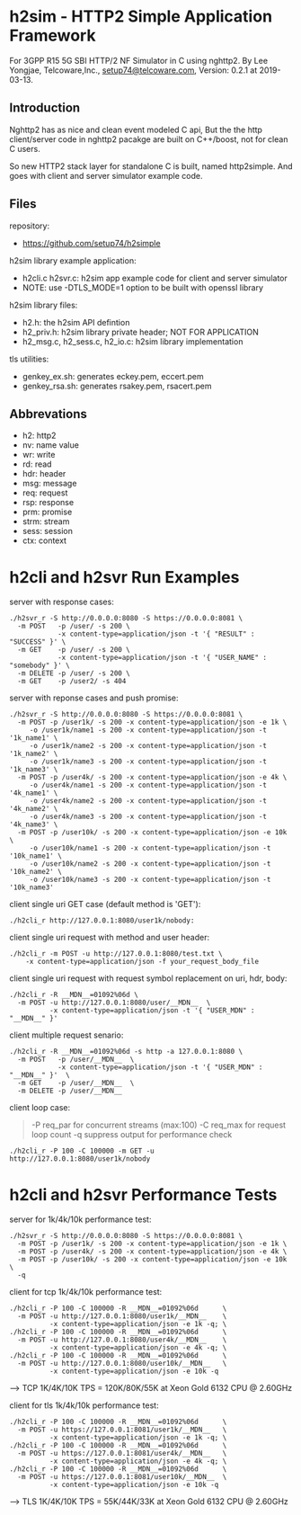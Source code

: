 # h2sim - HTTP2 Simple Application Framework
For 3GPP R15 5G SBI HTTP/2 NF Simulator in C using nghttp2.
By Lee Yongjae, Telcoware,Inc., setup74@telcoware.com,
Version: 0.2.1 at 2019-03-13.


## Introduction

Nghttp2 has as nice and clean event modeled C api,
But the the http client/server code in nghttp2 pacakge
are built on C++/boost, not for clean C users.

So new HTTP2 stack layer for standalone C is built, named http2simple.
And goes with client and server simulator example code.


## Files

repository:
- https://github.com/setup74/h2simple

h2sim library example application:
- h2cli.c h2svr.c: h2sim app example code for client and server simulator
- NOTE: use -DTLS_MODE=1 option to be built with openssl library

h2sim library files:
- h2.h: the h2sim API defintion
- h2_priv.h: h2sim library private header; NOT FOR APPLICATION
- h2_msg.c, h2_sess.c, h2_io.c: h2sim library implementation

tls utilities:
- genkey_ex.sh: generates eckey.pem, eccert.pem
- genkey_rsa.sh: generates rsakey.pem, rsacert.pem


## Abbrevations

- h2: http2
- nv: name value
- wr: write
- rd: read
- hdr: header
- msg: message
- req: request
- rsp: response
- prm: promise
- strm: stream
- sess: session
- ctx: context


# h2cli and h2svr Run Examples

server with response cases:
```
./h2svr_r -S http://0.0.0.0:8080 -S https://0.0.0.0:8081 \
  -m POST   -p /user/ -s 200 \
            -x content-type=application/json -t '{ "RESULT" : "SUCCESS" }' \
  -m GET    -p /user/ -s 200 \
            -x content-type=application/json -t '{ "USER_NAME" : "somebody" }' \
  -m DELETE -p /user/ -s 200 \
  -m GET    -p /user2/ -s 404 
```

server with reponse cases and push promise:
```
./h2svr_r -S http://0.0.0.0:8080 -S https://0.0.0.0:8081 \
  -m POST -p /user1k/ -s 200 -x content-type=application/json -e 1k \
     -o /user1k/name1 -s 200 -x content-type=application/json -t '1k_name1' \
     -o /user1k/name2 -s 200 -x content-type=application/json -t '1k_name2' \
     -o /user1k/name3 -s 200 -x content-type=application/json -t '1k_name3' \
  -m POST -p /user4k/ -s 200 -x content-type=application/json -e 4k \
     -o /user4k/name1 -s 200 -x content-type=application/json -t '4k_name1' \
     -o /user4k/name2 -s 200 -x content-type=application/json -t '4k_name2' \
     -o /user4k/name3 -s 200 -x content-type=application/json -t '4k_name3' \
  -m POST -p /user10k/ -s 200 -x content-type=application/json -e 10k \
     -o /user10k/name1 -s 200 -x content-type=application/json -t '10k_name1' \
     -o /user10k/name2 -s 200 -x content-type=application/json -t '10k_name2' \
     -o /user10k/name3 -s 200 -x content-type=application/json -t '10k_name3'
```

client single uri GET case (default method is 'GET'):
```
./h2cli_r http://127.0.0.1:8080/user1k/nobody:
```

client single uri request with method and user header:
```
./h2cli_r -m POST -u http://127.0.0.1:8080/test.txt \
    -x content-type=application/json -f your_request_body_file
```

client single uri request with request symbol replacement on uri, hdr, body:
```
./h2cli_r -R __MDN__=01092%06d \
  -m POST -u http://127.0.0.1:8080/user/__MDN__  \
          -x content-type=application/json -t '{ "USER_MDN" : "__MDN__" }'
```

client multiple request senario:
```
./h2cli_r -R __MDN__=01092%06d -s http -a 127.0.0.1:8080 \
  -m POST   -p /user/__MDN__  \
            -x content-type=application/json -t '{ "USER_MDN" : "__MDN__" }'  \
  -m GET    -p /user/__MDN__  \
  -m DELETE -p /user/__MDN__
```

client loop case:
>   -P req_par for concurrent streams (max:100)
>   -C req_max for request loop count
>   -q suppress output for performance check
```
./h2cli_r -P 100 -C 100000 -m GET -u http://127.0.0.1:8080/user1k/nobody
```

# h2cli and h2svr Performance Tests

server for 1k/4k/10k performance test:
```
./h2svr_r -S http://0.0.0.0:8080 -S https://0.0.0.0:8081 \
  -m POST -p /user1k/ -s 200 -x content-type=application/json -e 1k \
  -m POST -p /user4k/ -s 200 -x content-type=application/json -e 4k \
  -m POST -p /user10k/ -s 200 -x content-type=application/json -e 10k \
  -q
```

client for tcp 1k/4k/10k  performance test:
```
./h2cli_r -P 100 -C 100000 -R __MDN__=01092%06d      \
  -m POST -u http://127.0.0.1:8080/user1k/__MDN__    \
          -x content-type=application/json -e 1k -q; \
./h2cli_r -P 100 -C 100000 -R __MDN__=01092%06d      \
  -m POST -u http://127.0.0.1:8080/user4k/__MDN__    \
          -x content-type=application/json -e 4k -q; \
./h2cli_r -P 100 -C 100000 -R __MDN__=01092%06d      \
  -m POST -u http://127.0.0.1:8080/user10k/__MDN__   \
          -x content-type=application/json -e 10k -q
```
--> TCP 1K/4K/10K TPS = 120K/80K/55K at Xeon Gold 6132 CPU @ 2.60GHz

client for tls 1k/4k/10k  performance test:
```
./h2cli_r -P 100 -C 100000 -R __MDN__=01092%06d      \
  -m POST -u https://127.0.0.1:8081/user1k/__MDN__   \
          -x content-type=application/json -e 1k -q; \
./h2cli_r -P 100 -C 100000 -R __MDN__=01092%06d      \
  -m POST -u https://127.0.0.1:8081/user4k/__MDN__   \
          -x content-type=application/json -e 4k -q; \
./h2cli_r -P 100 -C 100000 -R __MDN__=01092%06d      \
  -m POST -u https://127.0.0.1:8081/user10k/__MDN__  \
          -x content-type=application/json -e 10k -q
```
--> TLS 1K/4K/10K TPS = 55K/44K/33K at Xeon Gold 6132 CPU @ 2.60GHz


